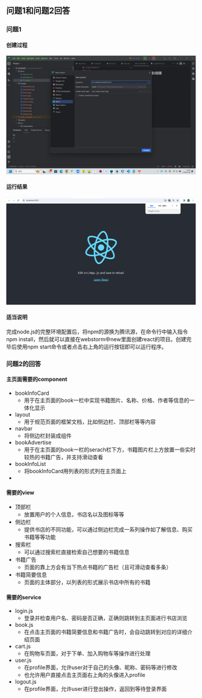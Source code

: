 ## 问题1和问题2回答
### 问题1
#### 创建过程
![img.png](img.png)
#### 运行结果
![img_1.png](img_1.png)
#### 适当说明
​	完成node.js的完整环境配置后，将npm的源换为腾讯源，在命令行中输入指令npm install，然后就可以直接在webstorm中new里面创建react的项目。创建完毕后使用npm start命令或者点击右上角的运行按钮即可以运行程序。



### 问题2的回答

#### 主页面需要的component

- bookInfoCard
  - 用于在主页面的book一栏中实现书籍图片、名称、价格、作者等信息的一体化显示
- layout
  - 用于规范页面的框架文档，比如侧边栏、顶部栏等等内容
- navbar
  - 将侧边栏封装成组件
- bookAdvertise
  - 用于在主页面的book一栏的serach栏下方，书籍图片栏上方放置一些实时较热的书籍广告，并支持滑动查看
- bookInfoList
  - 将bookInfoCard用列表的形式列在主页面上
- 

#### 需要的view

- 顶部栏
  - 放置用户的个人信息，书店名以及图标等等
- 侧边栏
  - 提供书店的不同功能，可以通过侧边栏完成一系列操作如了解信息、购买书籍等等功能
- 搜索栏
  - 可以通过搜索栏直接检索自己想要的书籍信息
- 书籍广告
  - 页面的靠上方会有当下热点书籍的广告栏（且可滑动查看多条）
- 书籍简要信息
  - 页面的主体部分，以列表的形式展示书店中所有的书籍

#### 需要的service

- login.js
  - 登录并检查用户名、密码是否正确，正确则跳转到主页面进行书店浏览
- book.js
  - 在点击主页面的书籍简要信息和书籍广告时，会自动跳转到对应的详细介绍页面
- cart.js
  - 在购物车页面，对于下单、加入购物车等操作进行处理
- user.js
  - 在profile界面，允许user对于自己的头像、昵称、密码等进行修改
  - 也允许用户直接点击主页面右上角的头像进入profile
- logout.js
  - 在profile界面，允许user进行登出操作，返回到等待登录界面